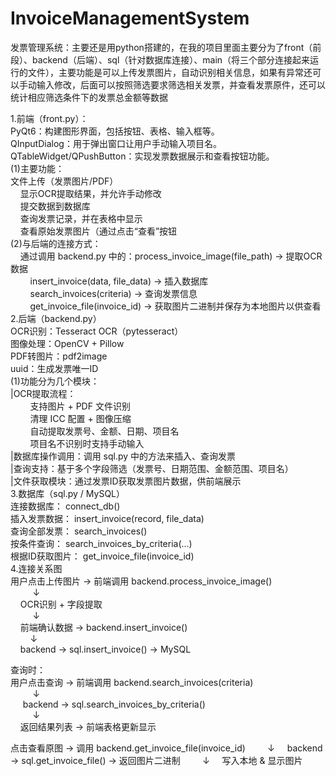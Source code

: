 # InvoiceManagementSystem
发票管理系统：主要还是用python搭建的，在我的项目里面主要分为了front（前段）、backend（后端）、sql（针对数据库连接）、main（将三个部分连接起来运行的文件），主要功能是可以上传发票图片，自动识别相关信息，如果有异常还可以手动输入修改，后面可以按照筛选要求筛选相关发票，并查看发票原件，还可以统计相应筛选条件下的发票总金额等数据
  
1.前端（front.py）：    
PyQt6：构建图形界面，包括按钮、表格、输入框等。   
QInputDialog：用于弹出窗口让用户手动输入项目名。    
QTableWidget/QPushButton：实现发票数据展示和查看按钮功能。    
(1)主要功能：   
文件上传（发票图片/PDF）   
&nbsp;&nbsp;&nbsp;&nbsp;显示OCR提取结果，并允许手动修改   
&nbsp;&nbsp;&nbsp;&nbsp;提交数据到数据库   
&nbsp;&nbsp;&nbsp;&nbsp;查询发票记录，并在表格中显示   
&nbsp;&nbsp;&nbsp;&nbsp;查看原始发票图片（通过点击“查看”按钮    
(2)与后端的连接方式：   
&nbsp;&nbsp;&nbsp;&nbsp;通过调用 backend.py 中的：process_invoice_image(file_path) → 提取OCR数据   
&nbsp;&nbsp;&nbsp;&nbsp;&nbsp;&nbsp;&nbsp;&nbsp;insert_invoice(data, file_data) → 插入数据库   
&nbsp;&nbsp;&nbsp;&nbsp;&nbsp;&nbsp;&nbsp;&nbsp;search_invoices(criteria) → 查询发票信息   
&nbsp;&nbsp;&nbsp;&nbsp;&nbsp;&nbsp;&nbsp;&nbsp;get_invoice_file(invoice_id) → 获取图片二进制并保存为本地图片以供查看   
2.后端（backend.py）    
OCR识别：Tesseract OCR（pytesseract）     
图像处理：OpenCV + Pillow  
PDF转图片：pdf2image  
uuid：生成发票唯一ID  
(1)功能分为几个模块：  
|OCR提取流程：  
&nbsp;&nbsp;&nbsp;&nbsp;&nbsp;&nbsp;&nbsp;&nbsp;支持图片 + PDF 文件识别  
&nbsp;&nbsp;&nbsp;&nbsp;&nbsp;&nbsp;&nbsp;&nbsp;清理 ICC 配置 + 图像压缩  
&nbsp;&nbsp;&nbsp;&nbsp;&nbsp;&nbsp;&nbsp;&nbsp;自动提取发票号、金额、日期、项目名  
&nbsp;&nbsp;&nbsp;&nbsp;&nbsp;&nbsp;&nbsp;&nbsp;项目名不识别时支持手动输入  
|数据库操作调用：调用 sql.py 中的方法来插入、查询发票  
|查询支持：基于多个字段筛选（发票号、日期范围、金额范围、项目名）   
|文件获取模块：通过发票ID获取发票图片数据，供前端展示  
3.数据库（sql.py / MySQL）  
连接数据库： connect_db()  
插入发票数据： insert_invoice(record, file_data)  
查询全部发票： search_invoices()  
按条件查询： search_invoices_by_criteria(...)  
根据ID获取图片： get_invoice_file(invoice_id)  
4.连接关系图  
用户点击上传图片 → 前端调用 backend.process_invoice_image()   
&nbsp;&nbsp;&nbsp;&nbsp;&nbsp;&nbsp;&nbsp;&nbsp; ↓   
&nbsp;&nbsp;&nbsp;&nbsp;OCR识别 + 字段提取   
&nbsp;&nbsp;&nbsp;&nbsp;&nbsp;&nbsp;&nbsp;&nbsp; ↓   
&nbsp;&nbsp;&nbsp;&nbsp;前端确认数据 → backend.insert_invoice()   
&nbsp;&nbsp;&nbsp;&nbsp;&nbsp;&nbsp;&nbsp;&nbsp;↓  
&nbsp;&nbsp;&nbsp;&nbsp;backend → sql.insert_invoice() → MySQL   

查询时：   
用户点击查询 → 前端调用 backend.search_invoices(criteria)   
&nbsp;&nbsp;&nbsp;&nbsp;&nbsp;&nbsp;&nbsp;&nbsp; ↓   
&nbsp;&nbsp;&nbsp;&nbsp; backend → sql.search_invoices_by_criteria()   
&nbsp;&nbsp;&nbsp;&nbsp;&nbsp;&nbsp;&nbsp;&nbsp;  ↓   
&nbsp;&nbsp;&nbsp;&nbsp;返回结果列表 → 前端表格更新显示   

点击查看原图 → 调用 backend.get_invoice_file(invoice_id)
&nbsp;&nbsp;&nbsp;&nbsp;&nbsp;&nbsp;&nbsp;&nbsp;↓
&nbsp;&nbsp;&nbsp;&nbsp;backend → sql.get_invoice_file() → 返回图片二进制
&nbsp;&nbsp;&nbsp;&nbsp;&nbsp;&nbsp;&nbsp;&nbsp;↓
&nbsp;&nbsp;&nbsp;&nbsp;写入本地 & 显示图片
